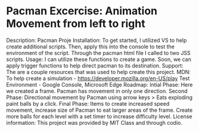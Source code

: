 # Pacman Excercise: Animation Movement from left to right
Description: Pacman Proje
Installation: To get started, I utilized VS to help create additional scripts. Then, apply this into the console to test the environment of the script. Through the pacman html file I called to two JSS scripts. 
Usage: I can utilize these functions to create a game. Soon, we can apply trigger functions to help direct pacman to its destination. 
Support: The are a couple resources that was used to help create this project. 
MDN: To help create a simulation - https://developer.mozilla.org/en-US/play
Test Environment - Google Console, Microsoft Edge
Roadmap: 
Intial Phase: Here we created a frame. Pacman has movement in only one direction. 
Second Phase: Directional movement by Pacman using arrow keys > Eats exploding paint balls by a click. 
Final Phase: Items to create increased speed movement, increase size of Pacman to eat larger areas of the frame. Create more balls for each level with a set timer to increase difficulty level. 
License information: This project was provided by MIT Class and through codio. 
